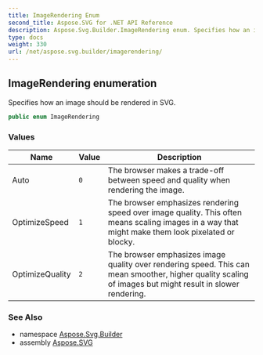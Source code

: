 ```yaml
---
title: ImageRendering Enum
second_title: Aspose.SVG for .NET API Reference
description: Aspose.Svg.Builder.ImageRendering enum. Specifies how an image should be rendered in SVG
type: docs
weight: 330
url: /net/aspose.svg.builder/imagerendering/
---
```

## ImageRendering enumeration

Specifies how an image should be rendered in SVG.

```csharp
public enum ImageRendering
```

### Values

| Name | Value | Description |
| --- | --- | --- |
| Auto | `0` | The browser makes a trade-off between speed and quality when rendering the image. |
| OptimizeSpeed | `1` | The browser emphasizes rendering speed over image quality. This often means scaling images in a way that might make them look pixelated or blocky. |
| OptimizeQuality | `2` | The browser emphasizes image quality over rendering speed. This can mean smoother, higher quality scaling of images but might result in slower rendering. |

### See Also

* namespace [Aspose.Svg.Builder](../../aspose.svg.builder/)
* assembly [Aspose.SVG](../../)
